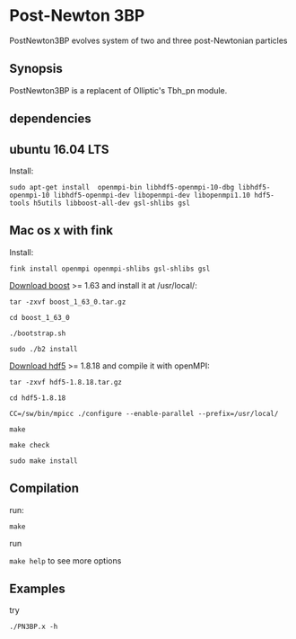 # Post-Newton 3BP

PostNewton3BP evolves system of two and three post-Newtonian particles   

## Synopsis

PostNewton3BP is a replacent of Olliptic's Tbh_pn module.  


## dependencies

## ubuntu 16.04 LTS

Install:

`sudo apt-get install  openmpi-bin libhdf5-openmpi-10-dbg libhdf5-openmpi-10 libhdf5-openmpi-dev libopenmpi-dev libopenmpi1.10 hdf5-tools h5utils libboost-all-dev gsl-shlibs gsl`

## Mac os x with fink

Install:

`fink install openmpi openmpi-shlibs gsl-shlibs gsl`


[Download boost](http://www.boost.org/users/download/) >= 1.63 and install it at /usr/local/:

`tar -zxvf boost_1_63_0.tar.gz`

`cd boost_1_63_0`

`./bootstrap.sh`

`sudo ./b2 install`

[Download hdf5](https://support.hdfgroup.org/HDF5/release/obtainsrc518.html#src) >= 1.8.18 and compile it with openMPI:

`tar -zxvf hdf5-1.8.18.tar.gz`

`cd hdf5-1.8.18`

`CC=/sw/bin/mpicc ./configure --enable-parallel --prefix=/usr/local/`

`make`

`make check`

`sudo make install`


## Compilation

run:

`make`

run 

`make help` to see more options 

## Examples

try

`./PN3BP.x -h` 
